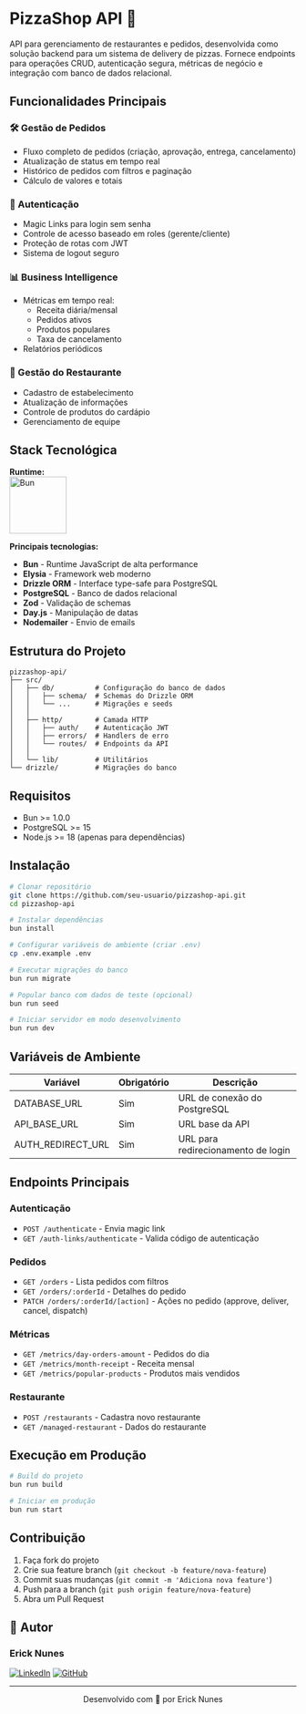 # PizzaShop API 🍕

API para gerenciamento de restaurantes e pedidos, desenvolvida como solução backend para um sistema de delivery de pizzas. Fornece endpoints para operações CRUD, autenticação segura, métricas de negócio e integração com banco de dados relacional.

## Funcionalidades Principais

### 🛠️ Gestão de Pedidos
- Fluxo completo de pedidos (criação, aprovação, entrega, cancelamento)
- Atualização de status em tempo real
- Histórico de pedidos com filtros e paginação
- Cálculo de valores e totais

### 🔐 Autenticação
- Magic Links para login sem senha
- Controle de acesso baseado em roles (gerente/cliente)
- Proteção de rotas com JWT
- Sistema de logout seguro

### 📊 Business Intelligence
- Métricas em tempo real:
  - Receita diária/mensal
  - Pedidos ativos
  - Produtos populares
  - Taxa de cancelamento
- Relatórios periódicos

### 🏢 Gestão do Restaurante
- Cadastro de estabelecimento
- Atualização de informações
- Controle de produtos do cardápio
- Gerenciamento de equipe

## Stack Tecnológica

**Runtime:**  
[<img src="https://bun.sh/logo.svg" width="100" alt="Bun">](https://bun.sh/)

**Principais tecnologias:**
- **Bun** - Runtime JavaScript de alta performance
- **Elysia** - Framework web moderno
- **Drizzle ORM** - Interface type-safe para PostgreSQL
- **PostgreSQL** - Banco de dados relacional
- **Zod** - Validação de schemas
- **Day.js** - Manipulação de datas
- **Nodemailer** - Envio de emails

## Estrutura do Projeto

```
pizzashop-api/
├── src/
│   ├── db/          # Configuração do banco de dados
│   │   ├── schema/  # Schemas do Drizzle ORM
│   │   └── ...      # Migrações e seeds
│   │
│   ├── http/        # Camada HTTP
│   │   ├── auth/    # Autenticação JWT
│   │   ├── errors/  # Handlers de erro
│   │   └── routes/  # Endpoints da API
│   │
│   └── lib/         # Utilitários
└── drizzle/         # Migrações do banco
```

## Requisitos

- Bun >= 1.0.0
- PostgreSQL >= 15
- Node.js >= 18 (apenas para dependências)

## Instalação

```bash
# Clonar repositório
git clone https://github.com/seu-usuario/pizzashop-api.git
cd pizzashop-api

# Instalar dependências
bun install

# Configurar variáveis de ambiente (criar .env)
cp .env.example .env

# Executar migrações do banco
bun run migrate

# Popular banco com dados de teste (opcional)
bun run seed

# Iniciar servidor em modo desenvolvimento
bun run dev
```

## Variáveis de Ambiente

| Variável           | Obrigatório | Descrição                          |
|--------------------|-------------|------------------------------------|
| DATABASE_URL       | Sim         | URL de conexão do PostgreSQL       |
| API_BASE_URL       | Sim         | URL base da API                    |
| AUTH_REDIRECT_URL  | Sim         | URL para redirecionamento de login |

## Endpoints Principais

### Autenticação
- `POST /authenticate` - Envia magic link
- `GET /auth-links/authenticate` - Valida código de autenticação

### Pedidos
- `GET /orders` - Lista pedidos com filtros
- `GET /orders/:orderId` - Detalhes do pedido
- `PATCH /orders/:orderId/[action]` - Ações no pedido (approve, deliver, cancel, dispatch)

### Métricas
- `GET /metrics/day-orders-amount` - Pedidos do dia
- `GET /metrics/month-receipt` - Receita mensal
- `GET /metrics/popular-products` - Produtos mais vendidos

### Restaurante
- `POST /restaurants` - Cadastra novo restaurante
- `GET /managed-restaurant` - Dados do restaurante

## Execução em Produção

```bash
# Build do projeto
bun run build

# Iniciar em produção
bun run start
```

## Contribuição

1. Faça fork do projeto
2. Crie sua feature branch (`git checkout -b feature/nova-feature`)
3. Commit suas mudanças (`git commit -m 'Adiciona nova feature'`)
4. Push para a branch (`git push origin feature/nova-feature`)
5. Abra um Pull Request

## 👤 Autor

### Erick Nunes
[![LinkedIn](https://img.shields.io/badge/LinkedIn-0077B5?style=for-the-badge&logo=linkedin&logoColor=white)](https://www.linkedin.com/in/erck-nunes/)
[![GitHub](https://img.shields.io/badge/GitHub-100000?style=for-the-badge&logo=github&logoColor=white)](https://github.com/ER1CK122)

---

<div align="center">
Desenvolvido com 💙 por Erick Nunes
</div>
